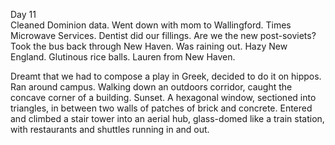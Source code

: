 Day 11  
Cleaned Dominion data. Went down with mom to Wallingford. Times Microwave Services. Dentist did our fillings. Are we the new post-soviets? Took the bus back through New Haven. Was raining out. Hazy New England. Glutinous rice balls. Lauren from New Haven.

Dreamt that we had to compose a play in Greek, decided to do it on hippos. Ran around campus. Walking down an outdoors corridor, caught the concave corner of a building. Sunset. A hexagonal window, sectioned into triangles, in between two walls of patches of brick and concrete. Entered and climbed a stair tower into an aerial hub, glass-domed like a train station, with restaurants and shuttles running in and out.